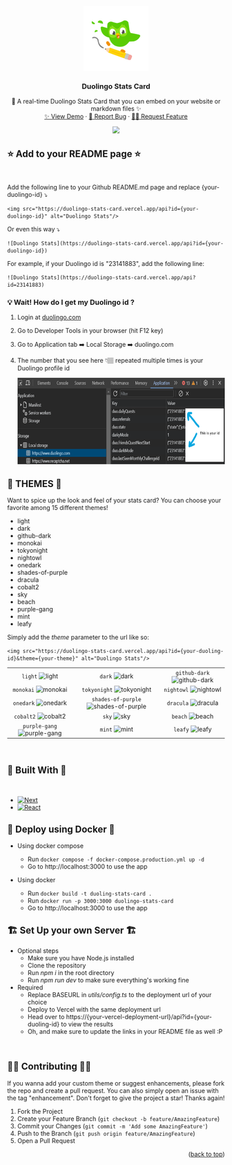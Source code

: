 <a id="readme-top"></a>
<!-- PROJECT LOGO -->
<br />
<div align="center">
  <a href="https://github.com/KevzPeter/Duolingo-Stats-Card">
    <img src="public/svg/Duo_PencilBoarding.svg" alt="Logo" width="150" height="150">
  </a>

  <h3 align="center">Duolingo Stats Card</h3>

  <p align="center">
    🦉 A real-time Duolingo Stats Card that you can embed on your website or markdown files ✨
    <br />
    <a href="https://duolingo-stats-card.vercel.app/">✨ View Demo</a>
    ·
    <a href="https://github.com/KevzPeter/duolingo-stats-card/issues">🐛 Report Bug</a>
    ·
    <a href="https://github.com/KevzPeter/duolingo-stats-card/issues">💁🏽 Request Feature</a>
  </p>
</div>

<div align="center">
<img src="https://duolingo-stats-card.vercel.app/api?id=23141883" />
</div>

## ⭐ Add to your README page ⭐
<br/>

Add the following line to your Github README.md page and replace {your-duolingo-id} ⤵️

`<img src="https://duolingo-stats-card.vercel.app/api?id={your-duolingo-id}" alt="Duolingo Stats"/>`
 
 Or even this way ⤵️

`![Duolingo Stats](https://duolingo-stats-card.vercel.app/api?id={your-duolingo-id})`

For example, if your Duolingo id is "23141883", add the following line:

`![Duolingo Stats](https://duolingo-stats-card.vercel.app/api?id=23141883)`
<br/>

### 💡 Wait! How do I get my Duolingo id ?

1. Login at [duolingo.com](duolingo.com)
2. Go to Developer Tools in your browser (hit F12 key)
3. Go to Application tab ➡️ Local Storage ➡️ duolingo.com
4. The number that you see here 👇🏽 repeated multiple times is your Duolingo profile id

   <img src="media/devtools.png" alt="Devtools" height="200" width="697">


## 🎨 THEMES 🎨

Want to spice up the look and feel of your stats card?
You can choose your favorite among 15 different themes!

- light
- dark
- github-dark
- monokai
- tokyonight
- nightowl
- onedark
- shades-of-purple
- dracula
- cobalt2
- sky
- beach
- purple-gang
- mint
- leafy

Simply add the *theme* parameter to the url like so:

`<img src="https://duolingo-stats-card.vercel.app/api?id={your-duoling-id}&theme={your-theme}" alt="Duolingo Stats"/>`

| | | |
| :--: | :--: | :--: |
| `light` ![light][light] | `dark` ![dark][dark] | `github-dark` ![github-dark][github-dark] |
| `monokai` ![monokai][monokai] | `tokyonight` ![tokyonight][tokyonight] | `nightowl` ![nightowl][nightowl] |
| `onedark` ![onedark][onedark] | `shades-of-purple` ![shades-of-purple][shades-of-purple] | `dracula` ![dracula][dracula] |
| `cobalt2` ![cobalt2][cobalt2] | `sky` ![sky][sky] | `beach` ![beach][beach] |
| `purple-gang` ![purple-gang][purple-gang] | `mint` ![mint][mint] | `leafy` ![leafy][leafy] |

[light]: https://duolingo-stats-card.vercel.app/api?id=23141883&theme=light
[dark]: https://duolingo-stats-card.vercel.app/api?id=23141883&theme=dark
[github-dark]: https://duolingo-stats-card.vercel.app/api?id=23141883&theme=github-dark
[monokai]: https://duolingo-stats-card.vercel.app/api?id=23141883&theme=monokai
[tokyonight]: https://duolingo-stats-card.vercel.app/api?id=23141883&theme=tokyonight
[nightowl]: https://duolingo-stats-card.vercel.app/api?id=23141883&theme=nightowl
[onedark]: https://duolingo-stats-card.vercel.app/api?id=23141883&theme=onedark
[shades-of-purple]: https://duolingo-stats-card.vercel.app/api?id=23141883&theme=shades-of-purple
[dracula]: https://duolingo-stats-card.vercel.app/api?id=23141883&theme=dracula
[cobalt2]: https://duolingo-stats-card.vercel.app/api?id=23141883&theme=cobalt2
[sky]: https://duolingo-stats-card.vercel.app/api?id=23141883&theme=sky
[beach]: https://duolingo-stats-card.vercel.app/api?id=23141883&theme=beach
[purple-gang]: https://duolingo-stats-card.vercel.app/api?id=23141883&theme=purple-gang
[mint]: https://duolingo-stats-card.vercel.app/api?id=23141883&theme=mint
[leafy]: https://duolingo-stats-card.vercel.app/api?id=23141883&theme=leafy

<br/>

<!-- BUILT WITH -->
## 🔧 Built With 🔧
<br/>

* [![Next][Next.js]][Next-url]
* [![React][React.js]][React-url]

<!--DEPLOYMENT-->
## 🐋 Deploy using Docker 🐋
- Using docker compose
  * Run `docker compose -f docker-compose.production.yml up -d`
  * Go to http://localhost:3000 to use the app

- Using docker
  * Run `docker build -t duoling-stats-card .`
  * Run `docker run -p 3000:3000 duolingo-stats-card`
  * Go to http://localhost:3000 to use the app

<!-- SET UP -->
## 🏗️ Set Up your own Server 🏗️
- Optional steps
  * Make sure you have Node.js installed
  * Clone the repository
  * Run *npm i* in the root directory
  * Run *npm run dev* to make sure everything's working fine
- Required
  * Replace BASEURL in *utils/config.ts* to the deployment url of your choice 
  * Deploy to Vercel with the same deployment url
  * Head over to https://{your-vercel-deployment-url}/api?id={your-duoling-id} to view the results
  * Oh, and make sure to update the links in your README file as well :P

<br/>

<!-- CONTRIBUTING -->
## 🙌🏼 Contributing 🙌🏼

If you wanna add your custom theme or suggest enhancements, please fork the repo and create a pull request. You can also simply open an issue with the tag "enhancement".
Don't forget to give the project a star! Thanks again!

1. Fork the Project
2. Create your Feature Branch (`git checkout -b feature/AmazingFeature`)
3. Commit your Changes (`git commit -m 'Add some AmazingFeature'`)
4. Push to the Branch (`git push origin feature/AmazingFeature`)
5. Open a Pull Request

<p align="right">(<a href="#readme-top">back to top</a>)</p>


<!-- MARKDOWN LINKS & IMAGES -->
<!-- https://www.markdownguide.org/basic-syntax/#reference-style-links -->
[contributors-shield]: https://img.shields.io/github/contributors/othneildrew/Best-README-Template.svg?style=for-the-badge
[contributors-url]: https://github.com/othneildrew/Best-README-Template/graphs/contributors
[forks-shield]: https://img.shields.io/github/forks/othneildrew/Best-README-Template.svg?style=for-the-badge
[forks-url]: https://github.com/othneildrew/Best-README-Template/network/members
[stars-shield]: https://img.shields.io/github/stars/othneildrew/Best-README-Template.svg?style=for-the-badge
[stars-url]: https://github.com/othneildrew/Best-README-Template/stargazers
[issues-shield]: https://img.shields.io/github/issues/othneildrew/Best-README-Template.svg?style=for-the-badge
[issues-url]: https://github.com/othneildrew/Best-README-Template/issues
[license-shield]: https://img.shields.io/github/license/othneildrew/Best-README-Template.svg?style=for-the-badge
[license-url]: https://github.com/othneildrew/Best-README-Template/blob/master/LICENSE.txt
[linkedin-shield]: https://img.shields.io/badge/-LinkedIn-black.svg?style=for-the-badge&logo=linkedin&colorB=555
[linkedin-url]: https://linkedin.com/in/othneildrew
[product-screenshot]: images/screenshot.png
[Next.js]: https://img.shields.io/badge/next.js-000000?style=for-the-badge&logo=nextdotjs&logoColor=white
[Next-url]: https://nextjs.org/
[React.js]: https://img.shields.io/badge/React-20232A?style=for-the-badge&logo=react&logoColor=61DAFB
[React-url]: https://reactjs.org/
[Vue.js]: https://img.shields.io/badge/Vue.js-35495E?style=for-the-badge&logo=vuedotjs&logoColor=4FC08D
[Vue-url]: https://vuejs.org/
[Angular.io]: https://img.shields.io/badge/Angular-DD0031?style=for-the-badge&logo=angular&logoColor=white
[Angular-url]: https://angular.io/
